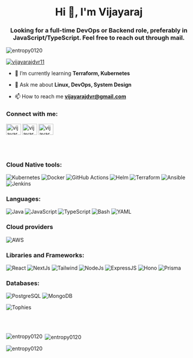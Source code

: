<h1 align="center">Hi 👋, I'm Vijayaraj</h1>
<h3 align="center" style="font-size: 42 px"> Looking for a full-time DevOps or Backend role, preferably in JavaScript/TypeScript. Feel free to reach out through mail.</h3>

<p align="left"> <img src="https://komarev.com/ghpvc/?username=entropy0120&label=Profile%20views&color=0e75b6&style=flat" alt="entropy0120" /> </p>

<p align="left"> <a href="https://twitter.com/vijayarajdvr11" target="blank"><img src="https://img.shields.io/twitter/follow/vijayarajdvr11?logo=twitter&style=for-the-badge" alt="vijayarajdvr11" /></a> </p>


- 🌱 I’m currently learning **Terraform, Kubernetes**

- 💬 Ask me about **Linux, DevOps, System Design**

- 📫 How to reach me **vijayarajdvr@gmail.com**

<h3 align="left">Connect with me:</h3>
<p align="left">
<a href="https://twitter.com/vijayarajdvr11" target="blank"><img align="center" src="https://raw.githubusercontent.com/rahuldkjain/github-profile-readme-generator/master/src/images/icons/Social/twitter.svg" alt="vijayarajdvr11" height="30" width="40" /></a>
<a href="https://linkedin.com/in/vijayaraj-d" target="blank"><img align="center" src="https://raw.githubusercontent.com/rahuldkjain/github-profile-readme-generator/master/src/images/icons/Social/linked-in-alt.svg" alt="vijayaraj-d" height="30" width="40" /></a>
<a href="https://www.leetcode.com/vijayarajdvr" target="blank"><img align="center" src="https://raw.githubusercontent.com/rahuldkjain/github-profile-readme-generator/master/src/images/icons/Social/leet-code.svg" alt="vijayarajdvr" height="30" width="40" /></a>
</p>
<br></br>

### Cloud Native tools:

![Kubernetes](https://img.shields.io/badge/kubernetes-326ce5?style=for-the-badge&logo=kubernetes&logoColor=white)
![Docker](https://img.shields.io/badge/Docker-2496ED?style=for-the-badge&logo=docker&logoColor=white)
![GitHub Actions](https://img.shields.io/badge/Github_Actions-2088FF?style=for-the-badge&logo=githubactions&logoColor=white)
![Helm](https://img.shields.io/badge/helm-0F1689?style=for-the-badge&logo=helm&logoColor=white)
![Terraform](https://img.shields.io/badge/terraform-844FBA?style=for-the-badge&logo=terraform&logoColor=white)
![Ansible](https://img.shields.io/badge/ansible-black?style=for-the-badge&logo=ansible&logoColor=white)
![Jenkins](https://img.shields.io/badge/Jenkins-323330?style=for-the-badge&logo=jenkins&logoColor=D24939)


### Languages:

![Java](https://img.shields.io/badge/Java-F78C40?style=for-the-badge&logo=openjdk&logoColor=white)
![JavaScript](https://img.shields.io/badge/Javascript-F7DF1E?style=for-the-badge&logo=javascript&logoColor=black)
![TypeScript](https://img.shields.io/badge/typescript-3178C6?style=for-the-badge&logo=typescript&logoColor=white)
![Bash](https://img.shields.io/badge/bash-323330?style=for-the-badge&logo=gnubash&logoColor=white)
![YAML](https://img.shields.io/badge/yaml-323330?style=for-the-badge&logo=yaml&logoColor=white)

### Cloud providers

![AWS](https://img.shields.io/badge/aws-232F3E?style=for-the-badge&logo=amazonwebservices&logoColor=white)

### Libraries and Frameworks:

![React](https://img.shields.io/badge/react-fffff?style=for-the-badge&logo=react&logoColor=blue&color=black)
![NextJs](https://img.shields.io/badge/nextjs-000000?style=for-the-badge&logo=nextdotjs&logoColor=white)
![Tailwind](https://img.shields.io/badge/tailwind-06B6D4?style=for-the-badge&logo=tailwindcss&logoColor=white)
![NodeJs](https://img.shields.io/badge/nodeJs-5FA04E?style=for-the-badge&logo=nodedotjs&logoColor=white)
![ExpressJS](https://img.shields.io/badge/express-000000?style=for-the-badge&logo=express&logoColor=white)
![Hono](https://img.shields.io/badge/hono-E36002?style=for-the-badge&logo=hono&logoColor=white)
![Prisma](https://img.shields.io/badge/prisma-2D3748?style=for-the-badge&logo=prisma&logoColor=white)

### Databases:

![PostgreSQL](https://img.shields.io/badge/postgresql-4169E1?style=for-the-badge&logo=postgresql&logoColor=white)
![MongoDB](https://img.shields.io/badge/mongodb-47A248?style=for-the-badge&logo=mongodb&logoColor=white)

![Tophies](https://github-profile-trophy.vercel.app/?username=EnTRoPY0120&theme=onedark&row=1&no-frame=true)

<br></br>

<p><img align="left" src="https://github-readme-stats.vercel.app/api/top-langs?username=entropy0120&show_icons=true&locale=en&layout=compact&theme=tokyonight" alt="entropy0120" /></p>

<p>&nbsp;<img align="center" src="https://github-readme-stats.vercel.app/api?username=entropy0120&show_icons=true&locale=en&theme=tokyonight" alt="entropy0120" /></p>

<p><img align="center" src="https://github-readme-streak-stats.herokuapp.com/?user=entropy0120&theme=tokyonight" alt="entropy0120" /></p>

